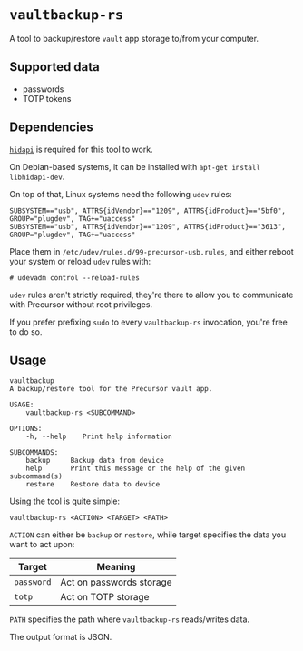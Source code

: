 # `vaultbackup-rs`

A tool to backup/restore `vault` app storage to/from your computer.

## Supported data

 - passwords
 - TOTP tokens

## Dependencies

[`hidapi`](https://github.com/libusb/hidapi) is required for this tool to work.

On Debian-based systems, it can be installed with `apt-get install libhidapi-dev`.

On top of that, Linux systems need the following `udev` rules:

```udev
SUBSYSTEM=="usb", ATTRS{idVendor}=="1209", ATTRS{idProduct}=="5bf0", GROUP="plugdev", TAG+="uaccess"
SUBSYSTEM=="usb", ATTRS{idVendor}=="1209", ATTRS{idProduct}=="3613", GROUP="plugdev", TAG+="uaccess"
```

Place them in `/etc/udev/rules.d/99-precursor-usb.rules`, and either reboot your system or reload `udev` rules with:

```
# udevadm control --reload-rules
```

`udev` rules aren't strictly required, they're there to allow you to communicate with Precursor without root privileges.

If you prefer prefixing `sudo` to every `vaultbackup-rs` invocation, you're free to do so.

## Usage

```
vaultbackup
A backup/restore tool for the Precursor vault app.

USAGE:
    vaultbackup-rs <SUBCOMMAND>

OPTIONS:
    -h, --help    Print help information

SUBCOMMANDS:
    backup     Backup data from device
    help       Print this message or the help of the given subcommand(s)
    restore    Restore data to device
```

Using the tool is quite simple:

```
vaultbackup-rs <ACTION> <TARGET> <PATH>
```

`ACTION` can either be `backup` or `restore`, while target specifies the data you want to act upon:

| Target  | Meaning  |
|---|---|
|`password`|Act on passwords storage|
|`totp`|Act on TOTP storage|

`PATH` specifies the path where `vaultbackup-rs` reads/writes data.

The output format is JSON.

